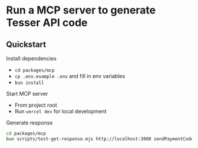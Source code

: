 # Run a MCP server to generate Tesser API code

## Quickstart

Install dependencies
- `cd packages/mcp`
- `cp .env.example .env` and fill in env variables
- `bun install`

Start MCP server
- From project root
- Run `vercel dev` for local development

Generate response
```sh
cd packages/mcp
bun scripts/test-get-response.mjs http://localhost:3000 sendPaymentCode
```
